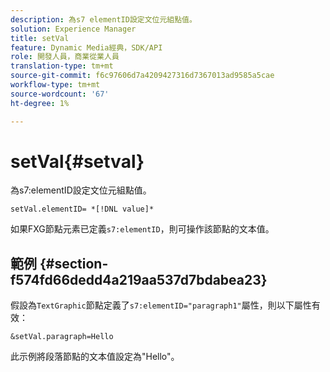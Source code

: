 ```yaml
---
description: 為s7 elementID設定文位元組點值。
solution: Experience Manager
title: setVal
feature: Dynamic Media經典，SDK/API
role: 開發人員，商業從業人員
translation-type: tm+mt
source-git-commit: f6c97606d7a4209427316d7367013ad9585a5cae
workflow-type: tm+mt
source-wordcount: '67'
ht-degree: 1%

---
```



# setVal{#setval}

為s7:elementID設定文位元組點值。

`setVal.elementID= *[!DNL value]*`

如果FXG節點元素已定義`s7:elementID`，則可操作該節點的文本值。

## 範例 {#section-f574fd66dedd4a219aa537d7bdabea23}

假設為`TextGraphic`節點定義了`s7:elementID="paragraph1"`屬性，則以下屬性有效：

`&setVal.paragraph=Hello`

此示例將段落節點的文本值設定為&quot;Hello&quot;。
